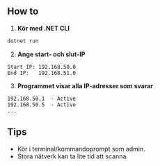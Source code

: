 ## How to

1. **Kör med .NET CLI**

```bash
dotnet run
```

2. **Ange start- och slut-IP**

```
Start IP: 192.168.50.0
End IP:   192.168.51.0
```

3. **Programmet visar alla IP-adresser som svarar**

```
192.168.50.1  - Active
192.168.50.5  - Active
...
```

## Tips

* Kör i terminal/kommandoprompt som admin.
* Stora nätverk kan ta lite tid att scanna.